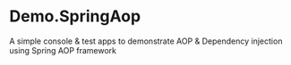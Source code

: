 Demo.SpringAop
==============

A simple console &amp; test apps to demonstrate AOP &amp; Dependency injection using Spring AOP framework
